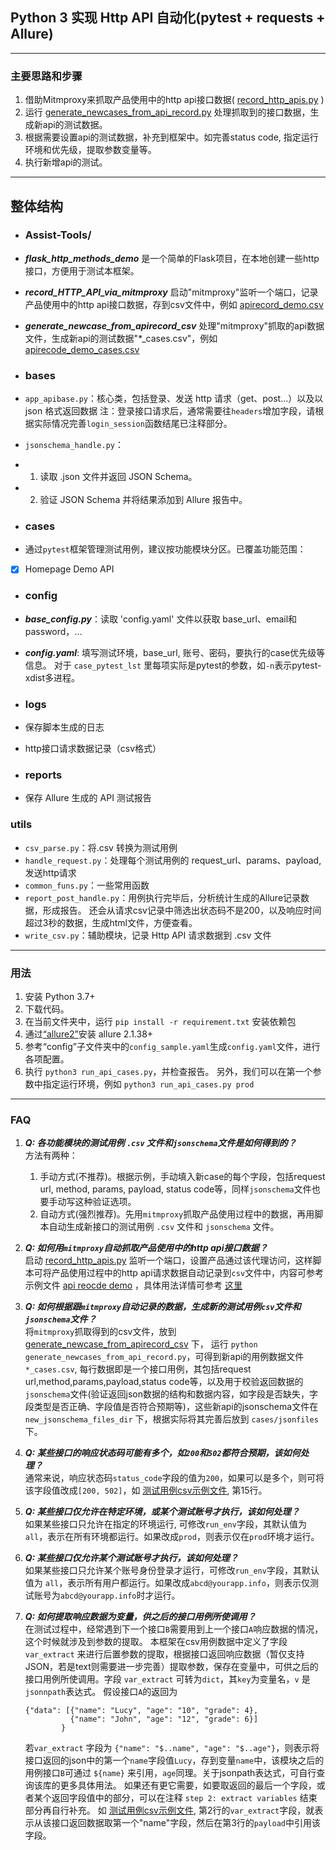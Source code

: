 ## Python 3 实现 Http API 自动化(pytest + requests + Allure)

---
### 主要思路和步骤
1. 借助Mitmproxy来抓取产品使用中的http api接口数据( [record_http_apis.py](./Assist-Tools/record_HTTP_API_via_mitmproxy/record_http_apis.py) )
2. 运行 [generate_newcases_from_api_record.py](./Assist-Tools/generate_newcase_from_apirecord_csv/generate_newcases_from_api_record.py) 处理抓取到的接口数据，生成新api的测试数据。
3. 根据需要设置api的测试数据，补充到框架中。如完善status code, 指定运行环境和优先级，提取参数变量等。
4. 执行新增api的测试。  
---
## 整体结构
- ### Assist-Tools/
- ***flask_http_methods_demo*** 是一个简单的Flask项目，在本地创建一些http接口，方便用于测试本框架。
- ***record_HTTP_API_via_mitmproxy*** 启动"mitmproxy"监听一个端口，记录产品使用中的http api接口数据，存到csv文件中，例如 [apirecord_demo.csv](./Assist-Tools/record_HTTP_API_via_mitmproxy/apirecord_dir/apirecode_demo.csv) 
- ***generate_newcase_from_apirecord_csv*** 处理"mitmproxy"抓取的api数据文件，生成新api的测试数据"*_cases.csv"，例如 [apirecode_demo_cases.csv](./Assist-Tools/generate_newcase_from_apirecord_csv/apirecode_demo_cases.csv)

- ### bases
- ```app_apibase.py```：核心类，包括登录、发送 http 请求（get、post...）以及以 json 格式返回数据
  注：登录接口请求后，通常需要往`headers`增加字段，请根据实际情况完善`login_session`函数结尾已注释部分。  
- ```jsonschema_handle.py```：
- 1. 读取 .json 文件并返回 JSON Schema。
- 2. 验证 JSON Schema 并将结果添加到 Allure 报告中。

- ### cases
- 通过```pytest```框架管理测试用例，建议按功能模块分区。已覆盖功能范围：
- [x] Homepage Demo API

- ### config
- ***base_config.py***：读取 'config.yaml' 文件以获取 base_url、email和password，...
- ***config.yaml***: 填写测试环境，base_url, 账号、密码，要执行的case优先级等信息。
对于 `case_pytest_lst` 里每项实际是pytest的参数，如`-n`表示pytest-xdist多进程。

- ### logs
- 保存脚本生成的日志
- http接口请求数据记录（csv格式）

- ### reports
- 保存 Allure 生成的 API 测试报告

### utils
- ```csv_parse.py```：将.csv 转换为测试用例
- ```handle_request.py```：处理每个测试用例的 request_url、params、payload, 发送http请求
- ```common_funs.py```：一些常用函数
- ```report_post_handle.py```：用例执行完毕后，分析统计生成的Allure记录数据，形成报告。
  还会从请求csv记录中筛选出状态码不是200，以及响应时间超过3秒的数据，生成html文件，方便查看。
- ```write_csv.py```：辅助模块，记录 Http API 请求数据到 .csv 文件  
---
### 用法
1. 安装 Python 3.7+
2. 下载代码。
3. 在当前文件夹中，运行 `pip install -r requirement.txt` 安装依赖包
4. 通过[“allure2”](https://github.com/allure-framework/allure2)安装 allure 2.1.38+
5. 参考“config”子文件夹中的`config_sample.yaml`生成`config.yaml`文件，进行各项配置。
6. 执行 `python3 run_api_cases.py`，并检查报告。 
   另外，我们可以在第一个参数中指定运行环境，例如 `python3 run_api_cases.py prod`

---
### FAQ
1. ***Q: 各功能模块的测试用例 `.csv` 文件和`jsonschema`文件是如何得到的？***  
  方法有两种：
    1. 手动方式(不推荐)。根据示例，手动填入新case的每个字段，包括request url, method, params, payload, status code等，同样`jsonschema`文件也要手动写这种验证选项。
    2. 自动方式(强烈推荐)。先用`mitmproxy`抓取产品使用过程中的数据，再用脚本自动生成新接口的测试用例 `.csv` 文件和 `jsonschema` 文件。  


2. ***Q: 如何用`mitmproxy`自动抓取产品使用中的http api接口数据？***  
  启动 [record_http_apis.py](./Assist-Tools/record_HTTP_API_via_mitmproxy/record_http_apis.py) 监听一个端口，设置产品通过该代理访问，这样脚本可将产品使用过程中的http api请求数据自动记录到`csv`文件中，内容可参考示例文件 [api reocde demo](Assist-Tools\record_HTTP_API_via_mitmproxy\apirecord_dir\apirecode_demo.csv)  ，具体用法详情可参考 [这里](.\Assist-Tools\record_HTTP_API_via_mitmproxy\README.md)  


3. ***Q: 如何根据跟`mitmproxy`自动记录的数据，生成新的测试用例`csv`文件和`jsonschema`文件？***  
  将`mitmproxy`抓取得到的csv文件，放到 [generate_newcase_from_apirecord_csv](./Assist-Tools/generate_newcase_from_apirecord_csv/) 下， 运行 `python generate_newcases_from_api_record.py`，可得到新api的用例数据文件 `*_cases.csv`, 每行数据即是一个接口用例，其包括request url,method,params,payload,status code等，以及用于校验返回数据的`jsonschema`文件(验证返回json数据的结构和数据内容，如字段是否缺失，字段类型是否正确、字段值是否符合预期等)，这些新api的jsonschema文件在 `new_jsonschema_files_dir` 下，根据实际将其完善后放到 `cases/jsonfiles` 下。  


4. ***Q: 某些接口的响应状态码可能有多个，如`200`和`502`都符合预期，该如何处理？***  
  通常来说，响应状态码`status_code`字段的值为`200`，如果可以是多个，则可将该字段值改成`[200, 502]`，如 [测试用例csv示例文件](cases\01_homepage\01_homepage_demo.csv), 第15行。  


5. ***Q: 某些接口仅允许在特定环境，或某个测试账号才执行，该如何处理？***  
  如果某些接口只允许在指定的环境运行, 可修改`run_env`字段，其默认值为 `all`，表示在所有环境都运行。如果改成`prod`，则表示仅在`prod`环境才运行。  


6. ***Q: 某些接口仅允许某个测试账号才执行，该如何处理？***  
  如果某些接口只允许某个账号身份登录才运行，可修改`run_env`字段，其默认值为 `all`，表示所有用户都运行。如果改成`abcd@yourapp.info`，则表示仅测试账号为`abcd@yourapp.info`时才运行。  


7. ***Q: 如何提取响应数据为变量，供之后的接口用例所使调用？***  
  在测试过程中，经常遇到下一个接口`B`需要用到上一个接口`A`响应数据的情况，这个时候就涉及到参数的提取。
  本框架在csv用例数据中定义了字段 `var_extract` 来进行后置参数的提取，根据接口返回响应数据（暂仅支持JSON，若是text则需要进一步完善）提取参数，保存在变量中，可供之后的接口用例所使调用。字段 `var_extract` 可转为`dict`，其`key`为变量名，`v` 是`jsonnpath`表达式。
  假设接口`A`的返回为
    ```
    {"data": [{"name": "Lucy", "age": "10", "grade": 4}, 
              {"name": "John", "age": "12", "grade": 6}]
            }
    ```
    若`var_extract` 字段为 `{"name": "$..name", "age": "$..age"}`，则表示将接口返回的json中的第一个`name`字段值`Lucy`，存到变量`name`中，该模块之后的用例接口`B`可通过 `${name}` 来引用，`age`同理。关于jsonpath表达式，可自行查询该库的更多具体用法。
    如果还有更它需要，如要取返回的最后一个字段，或者某个返回字段值中的部分，可以在注释 `step 2: extract variables` 结束部分再自行补充。
    如 [测试用例csv示例文件](cases\01_homepage\01_homepage_demo.csv), 第2行的`var_extract`字段，就表示从该接口返回数据取第一个"name"字段，然后在第3行的`payload`中引用该字段。   

